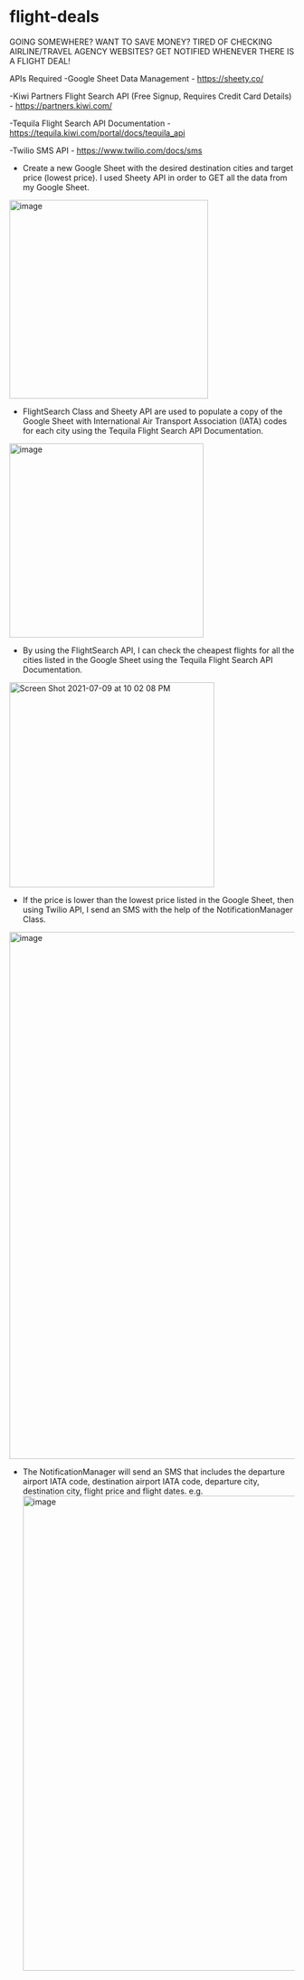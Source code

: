 # flight-deals
GOING SOMEWHERE? WANT TO SAVE MONEY? TIRED OF CHECKING AIRLINE/TRAVEL AGENCY WEBSITES?
GET NOTIFIED WHENEVER THERE IS A FLIGHT DEAL!


APIs Required
-Google Sheet Data Management - https://sheety.co/

-Kiwi Partners Flight Search API (Free Signup, Requires Credit Card Details) - https://partners.kiwi.com/

-Tequila Flight Search API Documentation - https://tequila.kiwi.com/portal/docs/tequila_api

-Twilio SMS API - https://www.twilio.com/docs/sms


- Create a new Google Sheet with the desired destination cities and target price (lowest price). I used Sheety API in order to GET 
  all the data from my Google Sheet.
<img width="351" alt="image" src="https://user-images.githubusercontent.com/80412098/125152667-fe71ff00-e102-11eb-8309-63a22681aac4.png">

- FlightSearch Class and Sheety API are used to populate a copy of the Google Sheet with International Air Transport Association (IATA) codes for each city using    the Tequila Flight Search API Documentation. 
<img width="343" alt="image" src="https://user-images.githubusercontent.com/80412098/125152457-82c38280-e101-11eb-9f49-5293ea21c27e.png">

- By using the FlightSearch API, I can check the cheapest flights for all the cities listed in the Google Sheet using the Tequila Flight Search API Documentation. 
<img width="362" alt="Screen Shot 2021-07-09 at 10 02 08 PM" src="https://user-images.githubusercontent.com/80412098/125152439-658eb400-e101-11eb-9711-663c15b5bd3c.png">

- If the price is lower than the lowest price listed in the Google Sheet, then using Twilio API, I send an SMS with the help of the NotificationManager Class.
<img width="931" alt="image" src="https://user-images.githubusercontent.com/80412098/125152697-27928f80-e103-11eb-819b-1c16e229c1f3.png">

- The NotificationManager will send an SMS that includes the departure airport IATA code, destination airport IATA code, departure city, destination city,
  flight price and flight dates. e.g.
  <img width="839" alt="image" src="https://user-images.githubusercontent.com/80412098/125152587-48a6b080-e102-11eb-8de8-4b7300fdc7b9.png">

